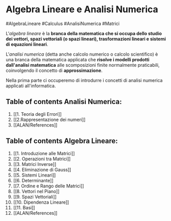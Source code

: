 # Algebra Lineare e Analisi Numerica
#AlgebraLineare #Calculus #AnalisiNumerica #Matrici 

L'*algebra lineare* è la **branca della matematica che si occupa dello studio dei vettori, spazi vettoriali (o spazi lineari), trasformazioni lineari e sistemi di equazioni lineari**.

L'*analisi numerica* (detta anche calcolo numerico o calcolo scientifico) è una branca della matematica applicata che **risolve i modelli prodotti dall'analisi matematica** alle scomposizioni finite normalmente praticabili, coinvolgendo il concetto di **approssimazione**.

Nella prima parte ci occuperemo di introdurre i concetti di analisi numerica applicati all'informatica.




## Table of contents Analisi Numerica:
1. [[1. Teoria degli Errori]]
2. [[2.Rappresentazione dei numeri]]
3. [[ALAN/References]]


## Table of contents Algebra Lineare:
1. [[1. Introduzione alle Matrici]]
2. [[2. Operazioni tra Matrici]]
3. [[3. Matrici Inverse]]
4. [[4.  Eliminazione di Gauss]]
5. [[5. Sistemi Lineari]]
6. [[6. Determinante]]
7. [[7. Ordine e Rango delle Matrici]]
8. [[8. Vettori nel Piano]]
9. [[9. Spazi Vettoriali]]
10. [[10. Dipendenza Lineare]]
11. [[11. Basi]]
13. [[ALAN/References]]

